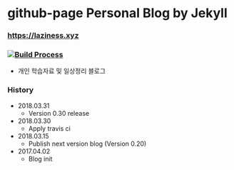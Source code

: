 # github-page Personal Blog by Jekyll
### https://laziness.xyz
### [![Build Process](https://travis-ci.org/hwshim0810/hwshim0810.github.io.svg?branch=master)](https://travis-ci.org/hwshim0810/hwshim0810.github.io/)
- 개인 학습자료 및 일상정리 블로그


### History
- 2018.03.31
  - Version 0.30 release
- 2018.03.30
  - Apply travis ci
- 2018.03.15
  - Publish next version blog (Version 0.20)
- 2017.04.02
  - Blog init
